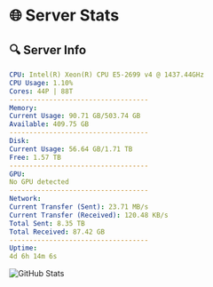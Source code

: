 # 🌐 Server Stats
## 🔍 Server Info
```yaml
CPU: Intel(R) Xeon(R) CPU E5-2699 v4 @ 1437.44GHz
CPU Usage: 1.10%
Cores: 44P | 88T
-----------------------------------
Memory:
Current Usage: 90.71 GB/503.74 GB
Available: 409.75 GB
-----------------------------------
Disk:
Current Usage: 56.64 GB/1.71 TB
Free: 1.57 TB
-----------------------------------
GPU:
No GPU detected
-----------------------------------
Network:
Current Transfer (Sent): 23.71 MB/s
Current Transfer (Received): 120.48 KB/s
Total Sent: 8.35 TB
Total Received: 87.42 GB
-----------------------------------
Uptime:
4d 6h 14m 6s
```
![GitHub Stats](https://img.shields.io/badge/Updated-2025-03-12_03:36:55-blue)